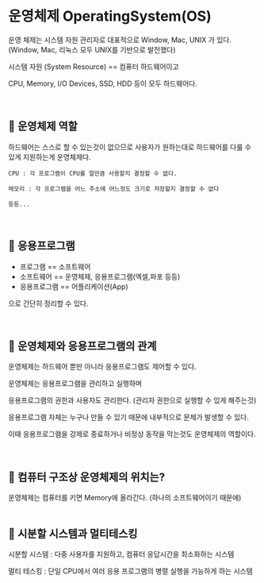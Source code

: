# 운영체제 OperatingSystem(OS)

운영 체제는 시스템 자원 관리자로 대표적으로 Window, Mac, UNIX 가 있다.  
(Window, Mac, 리눅스 모두 UNIX를 기반으로 발전했다)  

시스템 자원 (System Resource) == 컴퓨터 하드웨어이고  

CPU, Memory, I/O Devices, SSD, HDD 등이 모두 하드웨어다.  

<br>


## :honeybee: 운영체제 역할

하드웨어는 스스로 할 수 있는것이 없으므로 사용자가 원하는대로 하드웨어를 다룰 수 있게 지원하는게 운영체제다.  
```
CPU : 각 프로그램이 CPU를 얼만큼 사용할지 결정할 수 없다.  

메모리 : 각 프로그램을 어느 주소에 어느정도 크기로 저장할지 결정할 수 없다

등등...  
```

<br>

## :honeybee: 응용프로그램

- 프로그램 == 소프트웨어
- 소프트웨어 == 운영체제, 응용프로그램(엑셀,파포 등등)
- 응용프로그램 == 어플리케이션(App)

으로 간단히 정리할 수 있다.  

<br>

## :honeybee: 운영체제와 응용프로그램의 관계

운영체제는 하드웨어 뿐만 아니라 응용프로그램도 제어할 수 있다.  

운영체제는 응용프로그램을 관리하고 실행하며    

응용프로그램의 권한과 사용자도 관리한다. (관리자 권한으로 실행할 수 있게 해주는것)  

응용프로그램 자체는 누구나 만들 수 있기 때문에 내부적으로 문제가 발생할 수 있다.  

이때 응용프로그램을 강제로 종료하거나 비정상 동작을 막는것도 운영체제의 역할이다.  

<br>

## :honeybee: 컴퓨터 구조상 운영체제의 위치는?

운영체제는 컴퓨터를 키면 Memory에 올라간다. (하나의 소프트웨어이기 때문에)  
<br>

## :honeybee: 시분할 시스템과 멀티테스킹


시분할 시스템 : 다중 사용자를 지원하고, 컴퓨터 응답시간을 최소화하는 시스템  

멀티 테스킹 : 단일 CPU에서 여러 응용 프로그램의 병렬 실행을 가능하게 하는 시스템  

